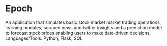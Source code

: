 # Epoch

An application that simulates basic stock market market trading operations, learning modules, scraped news and twitter insights and a prediction model to forecast stock prices enabling users to make data-driven decisions. 
Languages/Tools: Python, Flask, SQL
